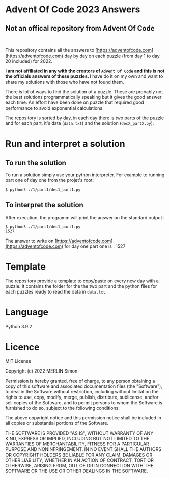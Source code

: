 # Advent Of Code 2023 Answers

<h2>Not an offical repository from Advent Of Code</h2>
</br>

This repository contains all the answers to [https://adventofcode.com](https://adventofcode.com) day by day on each puzzle (from day 1 to day 20 included) for 2022.

<b>I am not affiliated in any with the creators of `Advent Of Code` and this is not the officials answers of these puzzles. </b>I have do it on my own and want to share my solutions with those who have not found them.

There is lot of ways to find the solution of a puzzle. These are probably not the best solutions programmatically speaking but it gives the good answer each time. An effort have been done on puzzle that required good performance to avoid exponential calculations.

The repository is sorted by day, in each day there is two parts of the puzzle and for each part, it's data (`data.txt`) and the solution (`decX_partX.py`).

# Run and interpret a solution

## To run the solution

To run a solution simply use your python interpreter. For example to running part one of day one from the projet's root:

```console
$ python3 ./1/part1/dec1_part1.py
```

## To interpret the solution
After execution, the programm will print the answer on the standard output :

```console
$ python3 ./1/part1/dec1_part1.py
1527
```

The answer to write on [https://adventofcode.com](https://adventofcode.com) for day one part one is : 1527

# Template

The repository provide a template to copy/paste on every new day with a puzzle. It contains the folder for the the two part and the python files for each puzzles ready to read the data in `data.txt`.

# Language

Python 3.9.2

# Licence

MIT License

Copyright (c) 2022 MERLIN Simon

Permission is hereby granted, free of charge, to any person obtaining a copy
of this software and associated documentation files (the "Software"), to deal
in the Software without restriction, including without limitation the rights
to use, copy, modify, merge, publish, distribute, sublicense, and/or sell
copies of the Software, and to permit persons to whom the Software is
furnished to do so, subject to the following conditions:

The above copyright notice and this permission notice shall be included in all
copies or substantial portions of the Software.

THE SOFTWARE IS PROVIDED "AS IS", WITHOUT WARRANTY OF ANY KIND, EXPRESS OR
IMPLIED, INCLUDING BUT NOT LIMITED TO THE WARRANTIES OF MERCHANTABILITY,
FITNESS FOR A PARTICULAR PURPOSE AND NONINFRINGEMENT. IN NO EVENT SHALL THE
AUTHORS OR COPYRIGHT HOLDERS BE LIABLE FOR ANY CLAIM, DAMAGES OR OTHER
LIABILITY, WHETHER IN AN ACTION OF CONTRACT, TORT OR OTHERWISE, ARISING FROM,
OUT OF OR IN CONNECTION WITH THE SOFTWARE OR THE USE OR OTHER DEALINGS IN THE
SOFTWARE.
